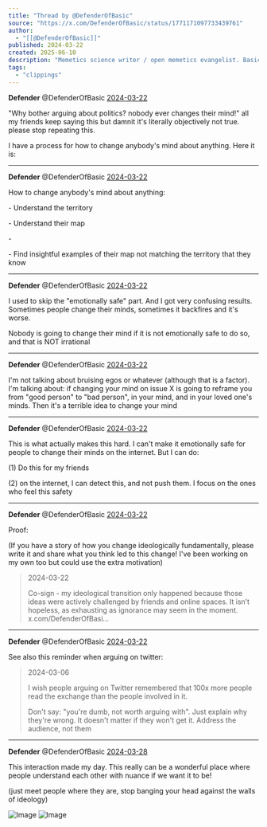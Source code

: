 ```yaml
---
title: "Thread by @DefenderOfBasic"
source: "https://x.com/DefenderOfBasic/status/1771171097733439761"
author:
  - "[[@DefenderOfBasic]]"
published: 2024-03-22
created: 2025-06-10
description: "Memetics science writer / open memetics evangelist. Basically trying to do culture engineering transparently. Does that make sense?"
tags:
  - "clippings"
---
```

**Defender** @DefenderOfBasic [2024-03-22](https://x.com/DefenderOfBasic/status/1771171096349335792)

"Why bother arguing about politics? nobody ever changes their mind!" all my friends keep saying this but damnit it's literally objectively not true. please stop repeating this.

I have a process for how to change anybody's mind about anything. Here it is:

---

**Defender** @DefenderOfBasic [2024-03-22](https://x.com/DefenderOfBasic/status/1771171097733439761)

How to change anybody's mind about anything:

\- Understand the territory

\- Understand their map

\- <make it emotionally safe for them to change their mind>

\- Find insightful examples of their map not matching the territory that they know

---

**Defender** @DefenderOfBasic [2024-03-22](https://x.com/DefenderOfBasic/status/1771171098924605924)

I used to skip the "emotionally safe" part. And I got very confusing results. Sometimes people change their minds, sometimes it backfires and it's worse.

Nobody is going to change their mind if it is not emotionally safe to do so, and that is NOT irrational

---

**Defender** @DefenderOfBasic [2024-03-22](https://x.com/DefenderOfBasic/status/1771171100044468644)

I'm not talking about bruising egos or whatever (although that is a factor). I'm talking about: if changing your mind on issue X is going to reframe you from "good person" to "bad person", in your mind, and in your loved one's minds. Then it's a terrible idea to change your mind

---

**Defender** @DefenderOfBasic [2024-03-22](https://x.com/DefenderOfBasic/status/1771171101311168656)

This is what actually makes this hard. I can't make it emotionally safe for people to change their minds on the internet. But I can do:

(1) Do this for my friends

(2) on the internet, I can detect this, and not push them. I focus on the ones who feel this safety

---

**Defender** @DefenderOfBasic [2024-03-22](https://x.com/DefenderOfBasic/status/1771211048663568775)

Proof:

(If you have a story of how you change ideologically fundamentally, please write it and share what you think led to this change! I've been working on my own too but could use the extra motivation)

> 2024-03-22
> 
> Co-sign - my ideological transition only happened because those ideas were actively challenged by friends and online spaces. It isn’t hopeless, as exhausting as ignorance may seem in the moment. x.com/DefenderOfBasi…

---

**Defender** @DefenderOfBasic [2024-03-22](https://x.com/DefenderOfBasic/status/1771243512723337485)

See also this reminder when arguing on twitter:

> 2024-03-06
> 
> I wish people arguing on Twitter remembered that 100x more people read the exchange than the people involved in it.
> 
> Don't say: "you're dumb, not worth arguing with". Just explain why they're wrong. It doesn't matter if they won't get it. Address the audience, not them

---

**Defender** @DefenderOfBasic [2024-03-28](https://x.com/DefenderOfBasic/status/1773339755612114961)

This interaction made my day. This really can be a wonderful place where people understand each other with nuance if we want it to be!

(just meet people where they are, stop banging your head against the walls of ideology)

![Image](https://pbs.twimg.com/media/GJwqy-CXEAAapdz?format=png&name=large) ![Image](https://pbs.twimg.com/media/GJwq0ErXsAA4RjP?format=png&name=large)